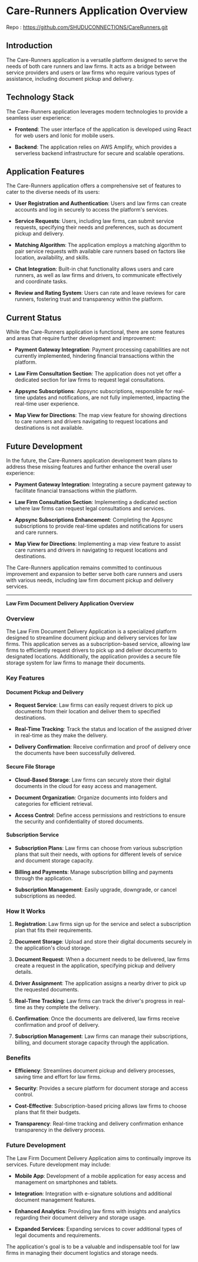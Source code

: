 # Care-Runners Application Overview
Repo : https://github.com/SHUDUCONNECTIONS/CareRunners.git
## Introduction

The Care-Runners application is a versatile platform designed to serve the needs of both care runners and law firms. It acts as a bridge between service providers and users or law firms who require various types of assistance, including document pickup and delivery.

## Technology Stack

The Care-Runners application leverages modern technologies to provide a seamless user experience:

- **Frontend**: The user interface of the application is developed using React for web users and Ionic for mobile users.

- **Backend**: The application relies on AWS Amplify, which provides a serverless backend infrastructure for secure and scalable operations.

## Application Features

The Care-Runners application offers a comprehensive set of features to cater to the diverse needs of its users:

- **User Registration and Authentication**: Users and law firms can create accounts and log in securely to access the platform's services.

- **Service Requests**: Users, including law firms, can submit service requests, specifying their needs and preferences, such as document pickup and delivery.

- **Matching Algorithm**: The application employs a matching algorithm to pair service requests with available care runners based on factors like location, availability, and skills.

- **Chat Integration**: Built-in chat functionality allows users and care runners, as well as law firms and drivers, to communicate effectively and coordinate tasks.

- **Review and Rating System**: Users can rate and leave reviews for care runners, fostering trust and transparency within the platform.

## Current Status

While the Care-Runners application is functional, there are some features and areas that require further development and improvement:

- **Payment Gateway Integration**: Payment processing capabilities are not currently implemented, hindering financial transactions within the platform.

- **Law Firm Consultation Section**: The application does not yet offer a dedicated section for law firms to request legal consultations.

- **Appsync Subscriptions**: Appsync subscriptions, responsible for real-time updates and notifications, are not fully implemented, impacting the real-time user experience.

- **Map View for Directions**: The map view feature for showing directions to care runners and drivers navigating to request locations and destinations is not available.

## Future Development

In the future, the Care-Runners application development team plans to address these missing features and further enhance the overall user experience:

- **Payment Gateway Integration**: Integrating a secure payment gateway to facilitate financial transactions within the platform.

- **Law Firm Consultation Section**: Implementing a dedicated section where law firms can request legal consultations and services.

- **Appsync Subscriptions Enhancement**: Completing the Appsync subscriptions to provide real-time updates and notifications for users and care runners.

- **Map View for Directions**: Implementing a map view feature to assist care runners and drivers in navigating to request locations and destinations.

The Care-Runners application remains committed to continuous improvement and expansion to better serve both care runners and users with various needs, including law firm document pickup and delivery services.

---

**Law Firm Document Delivery Application Overview**

### Overview

The Law Firm Document Delivery Application is a specialized platform designed to streamline document pickup and delivery services for law firms. This application serves as a subscription-based service, allowing law firms to efficiently request drivers to pick up and deliver documents to designated locations. Additionally, the application provides a secure file storage system for law firms to manage their documents.

### Key Features

#### Document Pickup and Delivery

- **Request Service**: Law firms can easily request drivers to pick up documents from their location and deliver them to specified destinations.

- **Real-Time Tracking**: Track the status and location of the assigned driver in real-time as they make the delivery.

- **Delivery Confirmation**: Receive confirmation and proof of delivery once the documents have been successfully delivered.

#### Secure File Storage

- **Cloud-Based Storage**: Law firms can securely store their digital documents in the cloud for easy access and management.

- **Document Organization**: Organize documents into folders and categories for efficient retrieval.

- **Access Control**: Define access permissions and restrictions to ensure the security and confidentiality of stored documents.

#### Subscription Service

- **Subscription Plans**: Law firms can choose from various subscription plans that suit their needs, with options for different levels of service and document storage capacity.

- **Billing and Payments**: Manage subscription billing and payments through the application.

- **Subscription Management**: Easily upgrade, downgrade, or cancel subscriptions as needed.

### How It Works

1. **Registration**: Law firms sign up for the service and select a subscription plan that fits their requirements.

2. **Document Storage**: Upload and store their digital documents securely in the application's cloud storage.

3. **Document Request**: When a document needs to be delivered, law firms create a request in the application, specifying pickup and delivery details.

4. **Driver Assignment**: The application assigns a nearby driver to pick up the requested documents.

5. **Real-Time Tracking**: Law firms can track the driver's progress in real-time as they complete the delivery.

6. **Confirmation**: Once the documents are delivered, law firms receive confirmation and proof of delivery.

7. **Subscription Management**: Law firms can manage their subscriptions, billing, and document storage capacity through the application.

### Benefits

- **Efficiency**: Streamlines document pickup and delivery processes, saving time and effort for law firms.

- **Security**: Provides a secure platform for document storage and access control.

- **Cost-Effective**: Subscription-based pricing allows law firms to choose plans that fit their budgets.

- **Transparency**: Real-time tracking and delivery confirmation enhance transparency in the delivery process.

### Future Development

The Law Firm Document Delivery Application aims to continually improve its services. Future development may include:

- **Mobile App**: Development of a mobile application for easy access and management on smartphones and tablets.

- **Integration**: Integration with e-signature solutions and additional document management features.

- **Enhanced Analytics**: Providing law firms with insights and analytics regarding their document delivery and storage usage.

- **Expanded Services**: Expanding services to cover additional types of legal documents and requirements.

The application's goal is to be a valuable and indispensable tool for law firms in managing their document logistics and storage needs.
